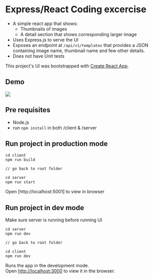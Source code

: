 # Express/React Coding excercise

- A simple react app that shows:
    - Thumbnails of images
    - A detail section that shows corresponding larger image
- Uses Express.js to serve the UI
- Exposes an endpoint at `/api/v1/templates` that provides a JSON containing image name, thumbnail name and few other details.
- Does not have Unit tests

This project's UI was bootstrapped with [Create React App](https://github.com/facebook/create-react-app).

## Demo

![](https://github.com/mvikrammenon/image-select-fe-be-project/blob/84d7533534a5baca7e6e80e3bf494e603c539e06/demo/demo.gif)

## Pre requisites
- Node.js
- run `npm install` in both <root>/client & <root>/server

## Run project in production mode

```
cd client
npm run build

// go back to root folder

cd server
npm run start
```
Open [http://localhost:5001] to view in browser


## Run project in dev mode

Make sure server is running before running UI
```
cd server
npm run dev

// go back to root folder

cd client
npm run dev
```

Runs the app in the development mode.<br />
Open [http://localhost:3000](http://localhost:3000) to view it in the browser.
